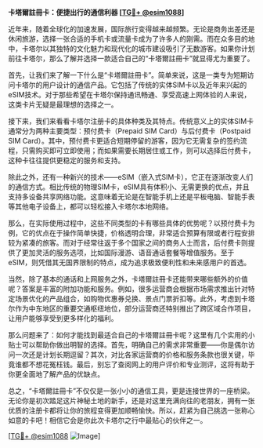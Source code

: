 **卡塔爾註冊卡：便捷出行的通信利器 [[TG💪+ @esim1088](https://t.me/s/esim1088)]**

近年来，随着全球化的加速发展，国际旅行变得越来越频繁。无论是商务出差还是休闲旅游，选择一张合适的手机卡或流量卡成为了许多人的刚需。而在众多目的地中，卡塔尔以其独特的文化魅力和现代化的城市建设吸引了无数游客。如果你计划前往卡塔尔，那么了解并选择一款适合自己的“卡塔爾註冊卡”就显得尤为重要了。

首先，让我们来了解一下什么是“卡塔爾註冊卡”。简单来说，这是一类专为短期访问卡塔尔的用户设计的通信产品。它包括了传统的实体SIM卡以及近年来兴起的eSIM技术。对于那些希望在卡塔尔保持通讯畅通、享受高速上网体验的人来说，这类卡片无疑是最理想的选择之一。

接下来，我们来看看卡塔尔注册卡的具体种类及其特点。传统意义上的实体SIM卡通常分为两种主要类型：预付费卡（Prepaid SIM Card）与后付费卡（Postpaid SIM Card）。其中，预付费卡更适合短期停留的游客，因为它无需复杂的签约流程，只需购买即可立即使用；而如果需要长期居住或工作，则可以选择后付费卡，这种卡往往提供更稳定的服务和支持。

除此之外，还有一种新兴的技术——eSIM（嵌入式SIM卡），它正在逐渐改变人们的通信方式。相比传统的物理SIM卡，eSIM具有体积小、无需更换的优点，并且支持多设备共享网络功能。这意味着无论是在智能手机上还是平板电脑、智能手表等其他电子设备上，都可以轻松接入卡塔尔本地网络。

那么，在实际使用过程中，这些不同类型的卡有哪些具体的优势呢？以预付费卡为例，它的优点在于操作简单快捷，价格透明合理，非常适合预算有限或者行程安排较为紧凑的旅客。而对于经常往返于多个国家之间的商务人士而言，后付费卡则提供了更加灵活的服务选项，比如国际漫游、语音通话套餐等增值服务。至于eSIM，则凭借其无国界限制的特点，成为追求极致便利性和未来感用户的首选。

当然，除了基本的通话和上网服务之外，卡塔爾註冊卡还能带来哪些额外的价值呢？答案是丰富的附加功能和服务。例如，很多运营商会根据市场需求推出针对特定场景优化的产品组合，如购物优惠券兑换、景点门票折扣等。此外，考虑到卡塔尔作为中东地区的重要交通枢纽地位，部分运营商还特别推出了跨区域合作项目，让用户能够享受到更多样化的福利。

那么问题来了：如何才能找到最适合自己的卡塔爾註冊卡呢？这里有几个实用的小贴士可以帮助你做出明智的选择。首先，明确自己的需求非常重要——你是偶尔访问一次还是计划长期逗留？其次，对比各家运营商的价格和服务条款也很关键，毕竟谁都不想花冤枉钱。最后，别忘了查阅网上的用户评价和专业测评，这将有助于你更全面地了解产品的优缺点。

总之，“卡塔爾註冊卡”不仅仅是一张小小的通信工具，更是连接世界的一座桥梁。无论你是初次踏足这片神秘土地的新手，还是对这里充满向往的老朋友，拥有一张优质的注册卡都将让你的旅程变得更加顺畅愉快。所以，赶紧为自己挑选一张称心如意的卡吧！相信它会是你此次卡塔尔之行中最贴心的伙伴之一。

[[TG💪+ @esim1088](https://t.me/s/esim1088) ![Image](https://i.postimg.cc/4NQfJmqS/Snipaste-2025-05-13-00-14-12.png)]